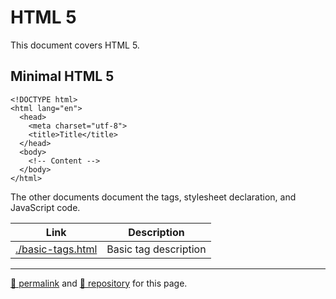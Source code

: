 # HTML 5

This document covers HTML 5.

## Minimal HTML 5

```
<!DOCTYPE html>
<html lang="en">
  <head>
    <meta charset="utf-8">
    <title>Title</title>
  </head>
  <body>
    <!-- Content -->
  </body>
</html>
```

The other documents document the tags, stylesheet declaration, and JavaScript code.

| Link | Description |
| --- | --- |
| [./basic-tags.html](./basic-tags.html) | Basic tag description |

<hr>

[&#128279; permalink](https://psb-david-petty.github.io/www-tutorial/doc/) and [&#128297; repository](https://github.com/psb-david-petty/www-tutorial/tree/main/doc/) for this page.